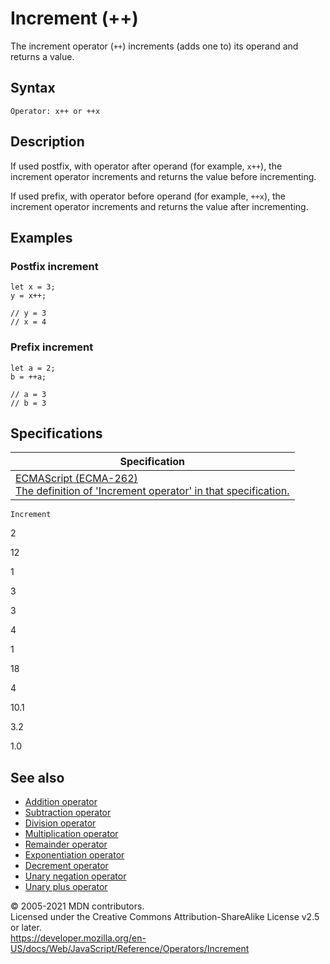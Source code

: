 # Increment (++)

The increment operator (`++`) increments (adds one to) its operand and returns a value.

## Syntax

    Operator: x++ or ++x

## Description

If used postfix, with operator after operand (for example, `x++`), the increment operator increments and returns the value before incrementing.

If used prefix, with operator before operand (for example, `++x`), the increment operator increments and returns the value after incrementing.

## Examples

### Postfix increment

    let x = 3;
    y = x++;

    // y = 3
    // x = 4

### Prefix increment

    let a = 2;
    b = ++a;

    // a = 3
    // b = 3

## Specifications

<table><thead><tr class="header"><th>Specification</th></tr></thead><tbody><tr class="odd"><td><a href="https://tc39.es/ecma262/#sec-postfix-increment-operator">ECMAScript (ECMA-262)<br />
<span class="small">The definition of 'Increment operator' in that specification.</span></a></td></tr></tbody></table>

`Increment`

2

12

1

3

3

4

1

18

4

10.1

3.2

1.0

## See also

-   [Addition operator](addition)
-   [Subtraction operator](subtraction)
-   [Division operator](division)
-   [Multiplication operator](multiplication)
-   [Remainder operator](remainder)
-   [Exponentiation operator](exponentiation)
-   [Decrement operator](decrement)
-   [Unary negation operator](unary_negation)
-   [Unary plus operator](unary_plus)

© 2005-2021 MDN contributors.  
Licensed under the Creative Commons Attribution-ShareAlike License v2.5 or later.  
<a href="https://developer.mozilla.org/en-US/docs/Web/JavaScript/Reference/Operators/Increment" class="_attribution-link">https://developer.mozilla.org/en-US/docs/Web/JavaScript/Reference/Operators/Increment</a>
